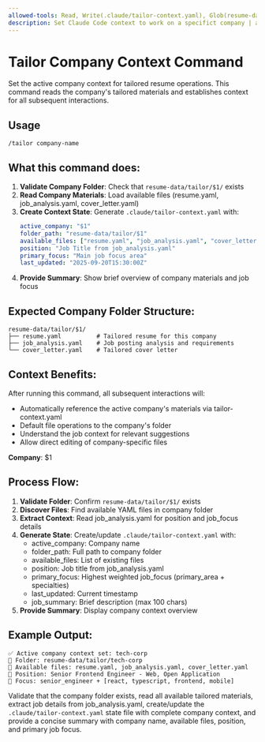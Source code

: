 ```yaml
---
allowed-tools: Read, Write(.claude/tailor-context.yaml), Glob(resume-data/tailor/**)
description: Set Claude Code context to work on a specifict company | argument-hint: company-name
---
```


# Tailor Company Context Command

Set the active company context for tailored resume operations. This command reads the company's tailored materials and establishes context for all subsequent interactions.

## Usage
```
/tailor company-name
```

## What this command does:

1. **Validate Company Folder**: Check that `resume-data/tailor/$1/` exists
2. **Read Company Materials**: Load available files (resume.yaml, job_analysis.yaml, cover_letter.yaml)
3. **Create Context State**: Generate `.claude/tailor-context.yaml` with:
   ```yaml
   active_company: "$1"
   folder_path: "resume-data/tailor/$1"
   available_files: ["resume.yaml", "job_analysis.yaml", "cover_letter.yaml"]
   position: "Job Title from job_analysis.yaml"
   primary_focus: "Main job focus area"
   last_updated: "2025-09-20T15:30:00Z"
   ```
4. **Provide Summary**: Show brief overview of company materials and job focus

## Expected Company Folder Structure:
```
resume-data/tailor/$1/
├── resume.yaml          # Tailored resume for this company
├── job_analysis.yaml    # Job posting analysis and requirements
└── cover_letter.yaml    # Tailored cover letter
```

## Context Benefits:
After running this command, all subsequent interactions will:
- Automatically reference the active company's materials via tailor-context.yaml
- Default file operations to the company's folder
- Understand the job context for relevant suggestions
- Allow direct editing of company-specific files

**Company**: $1

## Process Flow:

1. **Validate Folder**: Confirm `resume-data/tailor/$1/` exists
2. **Discover Files**: Find available YAML files in company folder
3. **Extract Context**: Read job_analysis.yaml for position and job_focus details
4. **Generate State**: Create/update `.claude/tailor-context.yaml` with:
   - active_company: Company name
   - folder_path: Full path to company folder
   - available_files: List of existing files
   - position: Job title from job_analysis.yaml
   - primary_focus: Highest weighted job_focus (primary_area + specialties)
   - last_updated: Current timestamp
   - job_summary: Brief description (max 100 chars)
5. **Provide Summary**: Display company context overview

## Example Output:
```
✅ Active company context set: tech-corp
📁 Folder: resume-data/tailor/tech-corp
📄 Available files: resume.yaml, job_analysis.yaml, cover_letter.yaml
🎯 Position: Senior Frontend Engineer - Web, Open Application
🔧 Focus: senior_engineer + [react, typescript, frontend, mobile]
```

Validate that the company folder exists, read all available tailored materials, extract job details from job_analysis.yaml, create/update the `.claude/tailor-context.yaml` state file with complete company context, and provide a concise summary with company name, available files, position, and primary job focus.